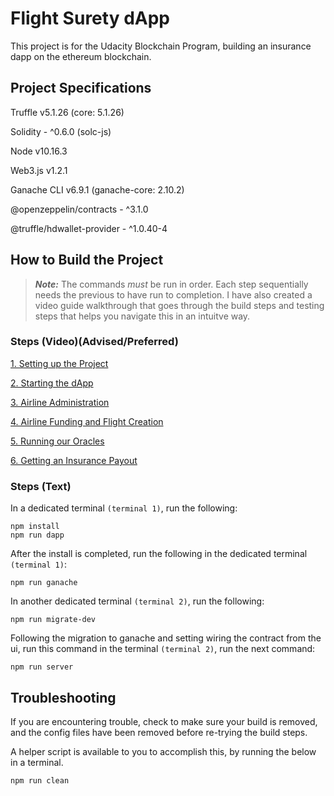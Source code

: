 # Flight Surety dApp
This project is for the Udacity Blockchain Program, building an insurance dapp on the ethereum blockchain.

## Project Specifications
Truffle v5.1.26 (core: 5.1.26)

Solidity - ^0.6.0 (solc-js)

Node v10.16.3

Web3.js v1.2.1

Ganache CLI v6.9.1 (ganache-core: 2.10.2)

@openzeppelin/contracts - ^3.1.0

@truffle/hdwallet-provider - ^1.0.40-4
## How to Build the Project
> **_Note:_**  The commands <i>must</i> be run in order. Each step sequentially needs the previous to have run to completion. I have also created a video guide walkthrough that goes through the build steps and testing steps that helps you navigate this in an intuitve way.

### Steps (Video)(Advised/Preferred)
<a target="_blank" href="https://www.youtube.com/watch?v=Ei4pDGOKuUg">1. Setting up the Project</a>

<a target="_blank" href="https://www.youtube.com/watch?v=qArOa3MNDko">2. Starting the dApp</a>

<a target="_blank" href="https://www.youtube.com/watch?v=sQF9RQkqmfA">3. Airline Administration</a>

<a target="_blank" href="https://www.youtube.com/watch?v=dYen0hV3V8g">4. Airline Funding and Flight Creation</a>

<a target="_blank" href="https://www.youtube.com/watch?v=ed67CiWAS3g">5. Running our Oracles</a>

<a target="_blank" href="https://www.youtube.com/watch?v=0p-yBrRm7Y8">6. Getting an Insurance Payout</a>

### Steps (Text)

In a dedicated terminal <code>(terminal 1)</code>, run the following:

    npm install 
    npm run dapp

After the install is completed, run the following in the dedicated terminal <code>(terminal 1)</code>:

    npm run ganache

In another dedicated terminal <code>(terminal 2)</code>, run the following:

    npm run migrate-dev

Following the migration to ganache and setting wiring the contract from the ui, run this command in the terminal <code>(terminal 2)</code>, run the next command:

    npm run server

## Troubleshooting
If you are encountering trouble, check to make sure your build is removed, and the config files have been removed before re-trying the build steps. 

A helper script is available to you to accomplish this, by running the below in a terminal.

    npm run clean
